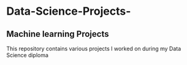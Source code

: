 # Data-Science-Projects-
## Machine learning Projects 
This repository contains various projects I worked on during my Data Science diploma
